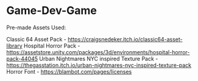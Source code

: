 # Game-Dev-Game

Pre-made Assets Used:

Classic 64 Asset Pack - https://craigsnedeker.itch.io/classic64-asset-library
Hospital Horror Pack - https://assetstore.unity.com/packages/3d/environments/hospital-horror-pack-44045
Urban Nightmares NYC inspired Texture Pack - https://thegasstation.itch.io/urban-nightmares-nyc-inspired-texture-pack
Horror Font - https://blambot.com/pages/licenses
